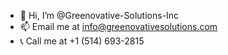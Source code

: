 - 👋 Hi, I’m @Greenovative-Solutions-Inc
- 📫 Email me at info@greenovativesolutions.com
- 📞 Call me at +1 (514) 693-2815


<!---
Greenovative-Solutions-Inc/Greenovative-Solutions-Inc is a ✨ special ✨ repository because its `README.md` (this file) appears on your GitHub profile.
You can click the Preview link to take a look at your changes.
--->
